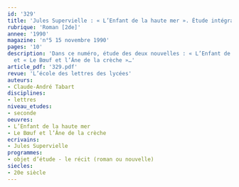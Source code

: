 ```yaml
---
id: '329'
title: 'Jules Supervielle : « L’Enfant de la haute mer ». Étude intégrale (1/2)'
rubrique: 'Roman [2de]'
annee: '1990'
magazine: 'n°5 15 novembre 1990'
pages: '10'
description: 'Dans ce numéro, étude des deux nouvelles : « L’Enfant de la haute mer »
  et « Le Bœuf et l’Âne de la crèche »…'
article_pdf: '329.pdf'
revue: 'L’école des lettres des lycées'
auteurs:
- Claude-André Tabart
disciplines:
- lettres
niveau_etudes:
- seconde
oeuvres:
- L’Enfant de la haute mer
- Le Bœuf et l’Âne de la crèche
ecrivains:
- Jules Supervielle
programmes:
- objet d’étude - le récit (roman ou nouvelle)
siecles:
- 20e siècle
---
```

